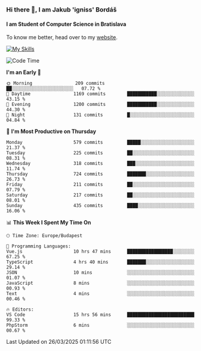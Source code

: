 ### Hi there 👋, I am Jakub 'igniss' Bordáš

#### I am Student of Computer Science in Bratislava
To know me better, head over to my [website](https://bordas.sk).

[![My Skills](https://skillicons.dev/icons?i=js,typescript,html,css,figma,svelte,vue,next,postgresql,nest,express,nodejs)](https://bordas.sk)


<!--START_SECTION:waka-->
![Code Time](http://img.shields.io/badge/Code%20Time-1%2C755%20hrs%2059%20mins-blue)

**I'm an Early 🐤** 

```text
🌞 Morning                209 commits         ██░░░░░░░░░░░░░░░░░░░░░░░   07.72 % 
🌆 Daytime                1169 commits        ███████████░░░░░░░░░░░░░░   43.15 % 
🌃 Evening                1200 commits        ███████████░░░░░░░░░░░░░░   44.30 % 
🌙 Night                  131 commits         █░░░░░░░░░░░░░░░░░░░░░░░░   04.84 % 
```
📅 **I'm Most Productive on Thursday** 

```text
Monday                   579 commits         █████░░░░░░░░░░░░░░░░░░░░   21.37 % 
Tuesday                  225 commits         ██░░░░░░░░░░░░░░░░░░░░░░░   08.31 % 
Wednesday                318 commits         ███░░░░░░░░░░░░░░░░░░░░░░   11.74 % 
Thursday                 724 commits         ███████░░░░░░░░░░░░░░░░░░   26.73 % 
Friday                   211 commits         ██░░░░░░░░░░░░░░░░░░░░░░░   07.79 % 
Saturday                 217 commits         ██░░░░░░░░░░░░░░░░░░░░░░░   08.01 % 
Sunday                   435 commits         ████░░░░░░░░░░░░░░░░░░░░░   16.06 % 
```


📊 **This Week I Spent My Time On** 

```text
🕑︎ Time Zone: Europe/Budapest

💬 Programming Languages: 
Vue.js                   10 hrs 47 mins      █████████████████░░░░░░░░   67.25 % 
TypeScript               4 hrs 40 mins       ███████░░░░░░░░░░░░░░░░░░   29.14 % 
JSON                     10 mins             ░░░░░░░░░░░░░░░░░░░░░░░░░   01.07 % 
JavaScript               8 mins              ░░░░░░░░░░░░░░░░░░░░░░░░░   00.93 % 
Text                     4 mins              ░░░░░░░░░░░░░░░░░░░░░░░░░   00.46 % 

🔥 Editors: 
VS Code                  15 hrs 56 mins      █████████████████████████   99.33 % 
PhpStorm                 6 mins              ░░░░░░░░░░░░░░░░░░░░░░░░░   00.67 % 
```


 Last Updated on 26/03/2025 01:11:56 UTC
<!--END_SECTION:waka-->

